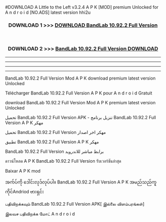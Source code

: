 #DOWNLOAD A Little to the Left v3.2.4 A P K [MOD] premium Unlocked for A n d r o i d [NO.ADS] latest version hhi2u 



<div align="center">

<h3>DOWNLOAD 1 >>> <a href="https://getmod1.web.app/?judule=Btd Battles">DOWNLOAD BandLab 10.92.2 Full Version </a></h3><br>

<h3>DOWNLOAD 2 >>> <a href="https://getmod1.web.app/?judule=Btd Battles">BandLab 10.92.2 Full Version  DOWNLOAD </a></h3>

</div>


----------------------------------------------------------

----------------------------------------------------------

----------------------------------------------------------

----------------------------------------------------------


BandLab 10.92.2 Full Version  Mod A P K download premium latest version Unlocked

Télécharger BandLab 10.92.2 Full Version  A P K pour A n d r o i d Gratuit

download BandLab 10.92.2 Full Version  Mod A P K premium latest version Unlocked

تحميل BandLab 10.92.2 Full Version  APK - تنزيل برنامج BandLab 10.92.2 Full Version  A P K مهكر

تحميل BandLab 10.92.2 Full Version  مهكر اخر اصدار

تطبيق BandLab 10.92.2 Full Version  A P K مهكر

BandLab 10.92.2 Full Version  برابط مباشر للاندرويد

ดาวน์โหลด A P K BandLab 10.92.2 Full Version  รับเวอร์ชันล่าสุด

Baixar A P K mod

အက်ပ်ကို ဒေါင်းလုဒ်လုပ်ပါ။ BandLab 10.92.2 Full Version  A P K အမည်သည်ကူကိုင်Andriod ဗားရှင်း

பதிவிறக்கவும் BandLab 10.92.2 Full Version  APK[ இல்லை விளம்பரங்கள்] 
 
இலவச பதிவிறக்க மோட் A n d r o i d



